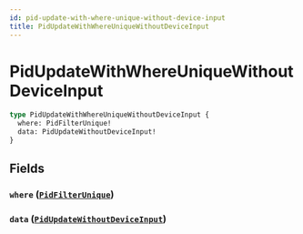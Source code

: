 ```yaml
---
id: pid-update-with-where-unique-without-device-input
title: PidUpdateWithWhereUniqueWithoutDeviceInput
---
```


 # PidUpdateWithWhereUniqueWithoutDeviceInput





```graphql
type PidUpdateWithWhereUniqueWithoutDeviceInput {
  where: PidFilterUnique!
  data: PidUpdateWithoutDeviceInput!
}
```


## Fields

### `where` ([`PidFilterUnique`](/inputs/pid-filter-unique))




### `data` ([`PidUpdateWithoutDeviceInput`](/inputs/pid-update-without-device-input))






